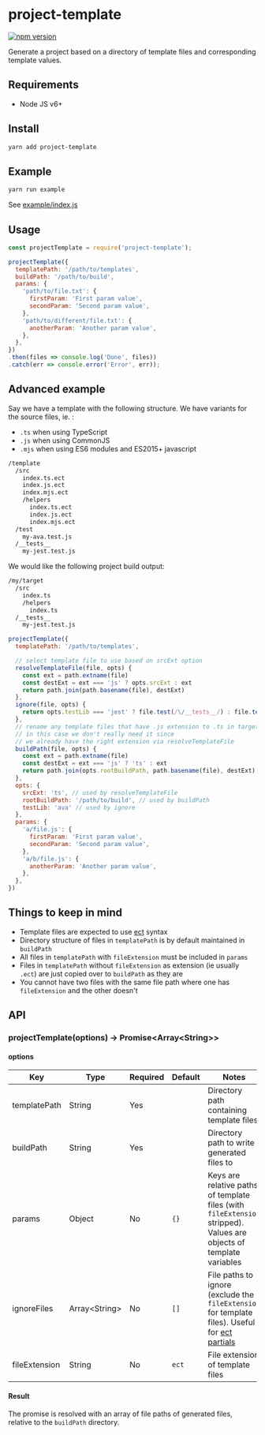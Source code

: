 # project-template

[![npm version](https://badge.fury.io/js/project-template.svg)](https://badge.fury.io/js/project-template)

Generate a project based on a directory of template files and corresponding template values.

## Requirements

- Node JS v6+

## Install

```sh
yarn add project-template
```

## Example

```sh
yarn run example
```

See [example/index.js](example/index.js)

## Usage

```js
const projectTemplate = require('project-template');

projectTemplate({
  templatePath: '/path/to/templates',
  buildPath: '/path/to/build',
  params: {
    'path/to/file.txt': {
      firstParam: 'First param value',
      secondParam: 'Second param value',
    },
    'path/to/different/file.txt': {
      anotherParam: 'Another param value',
    },
  },
})
.then(files => console.log('Done', files))
.catch(err => console.error('Error', err));
```

## Advanced example

Say we have a template with the following structure.
We have variants for the source files, ie. :

- `.ts` when using TypeScript
- `.js` when using CommonJS
- `.mjs` when using ES6 modules and ES2015+ javascript

```bash
/template
  /src
    index.ts.ect
    index.js.ect
    index.mjs.ect
    /helpers
      index.ts.ect
      index.js.ect
      index.mjs.ect
  /test
    my-ava.test.js
  /__tests__
    my-jest.test.js
```

We would like the following project build output:

```bash
/my/target
  /src
    index.ts
    /helpers
      index.ts
  /__tests__
    my-jest.test.js
```

```js
projectTemplate({
  templatePath: '/path/to/templates',

  // select template file to use based on srcExt option
  resolveTemplateFile(file, opts) {
    const ext = path.extname(file)
    const destExt = ext === 'js' ? opts.srcExt : ext
    return path.join(path.basename(file), destExt)
  },
  ignore(file, opts) {
    return opts.testLib === 'jest' ? file.test(/\/__tests__/) : file.test(/\/test\//)
  },
  // rename any template files that have .js extension to .ts in target dest
  // in this case we don't really need it since
  // we already have the right extension via resolveTemplateFile
  buildPath(file, opts) {
    const ext = path.extname(file)
    const destExt = ext === 'js' ? 'ts' : ext
    return path.join(opts.rootBuildPath, path.basename(file), destExt)
  },
  opts: {
    srcExt: 'ts', // used by resolveTemplateFile
    rootBuildPath: '/path/to/build', // used by buildPath
    testLib: 'ava' // used by ignore
  },
  params: {
    'a/file.js': {
      firstParam: 'First param value',
      secondParam: 'Second param value',
    },
    'a/b/file.js': {
      anotherParam: 'Another param value',
    },
  },
})
```

## Things to keep in mind

- Template files are expected to use [ect](https://github.com/baryshev/ect) syntax
- Directory structure of files in `templatePath` is by default maintained in `buildPath`
- All files in `templatePath` with `fileExtension` must be included in `params`
- Files in `templatePath` without `fileExtension` as extension (ie usually `.ect`) are just copied over to `buildPath` as they are
- You cannot have two files with the same file path where one has `fileExtension` and the other doesn't

## API

### projectTemplate(options) -&gt; Promise&lt;Array&lt;String&gt;&gt;

#### options

| Key | Type | Required | Default | Notes |
| --- | --- | --- | --- | --- |
| templatePath | String | Yes | | Directory path containing template files |
| buildPath | String | Yes | | Directory path to write generated files to |
| params | Object | No | `{}` | Keys are relative paths of template files (with `fileExtension` stripped). Values are objects of template variables |
| ignoreFiles | Array&lt;String&gt; | No | `[]` | File paths to ignore (exclude the `fileExtension` for template files). Useful for [ect partials](https://github.com/baryshev/ect#partials) |
| fileExtension | String | No | `ect` | File extension of template files |

#### Result

The promise is resolved with an array of file paths of generated files, relative to the `buildPath` directory.
